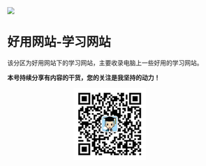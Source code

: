 <img src="./docs/好用网站/3.1学习网站/assets/GtQt88RLd8.jpg">

# 好用网站-学习网站

该分区为好用网站下的学习网站，主要收录电脑上一些好用的学习网站。

**本号持续分享有内容的干货，您的关注是我坚持的动力！**

<img src="./_assets/clip_image002.jpg" style="width:33%;margin-left:30%" />

